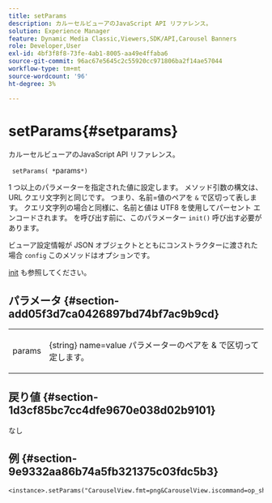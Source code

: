 ```yaml
---
title: setParams
description: カルーセルビューアのJavaScript API リファレンス。
solution: Experience Manager
feature: Dynamic Media Classic,Viewers,SDK/API,Carousel Banners
role: Developer,User
exl-id: 4bf3f8f8-73fe-4ab1-8005-aa49e4ffaba6
source-git-commit: 96ac67e5645c2c55920cc971806ba2f14ae57044
workflow-type: tm+mt
source-wordcount: '96'
ht-degree: 3%

---
```


# setParams{#setparams}

カルーセルビューアのJavaScript API リファレンス。

` setParams( *`params`*)`

1 つ以上のパラメーターを指定された値に設定します。 メソッド引数の構文は、URL クエリ文字列と同じです。 つまり、名前=値のペアを `&` で区切って表します。 クエリ文字列の場合と同様に、名前と値は UTF8 を使用してパーセント エンコードされます。 を呼び出す前に、このパラメーター `init()` 呼び出す必要があります。

ビューア設定情報が JSON オブジェクトとともにコンストラクターに渡された場合 `config` このメソッドはオプションです。

[init](../../../c-html5-s7-aem-asset-viewers/c-html5-20-zoom-viewer-about/c-html5-20-zoom-viewer-javascriptapiref/r-html5-zoom-viewer-20-javascriptapiref-init.md#reference-aee94dd92a28410784f7a1792e28683b) も参照してください。

## パラメータ {#section-add05f3d7ca0426897bd74bf7ac9b9cd}

<table id="table_896DFF34A68A403DB93A6D597461A573"> 
 <tbody> 
  <tr> 
   <td colname="col1"> <p> <span class="codeph"> <span class="varname"> params</span> </span> </p> </td> 
   <td colname="col2"> <p> <span class="codeph">{string} name=value パラメーターのペアを </span> &amp;<span class="codeph"> で区切って </span> 定します。 </p> </td> 
  </tr> 
 </tbody> 
</table>

## 戻り値 {#section-1d3cf85bc7cc4dfe9670e038d02b9101}

なし

## 例 {#section-9e9332aa86b74a5fb321375c03fdc5b3}

```
<instance>.setParams("CarouselView.fmt=png&CarouselView.iscommand=op_sharpen%3d1")
```
